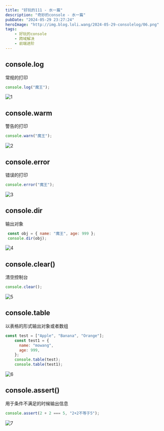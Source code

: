 ```yaml
---
title: "好玩的111 - 水一篇"
description: "奇妙的console - 水一篇"
pubDate: "2024-05-29 23:27:24"
heroImage: "http://img.blog.loli.wang/2024-05-29-consolelog/06.png"
tags:
    - 好玩的console
    - 跨域解决
    - 前端进阶
---
```



## console.log

常规的打印

```jsx
console.log("魔王");
```

![1](http://img.blog.loli.wang/2024-05-29-consolelog/01.png)

## console.warm

警告的打印

```jsx
console.warn("魔王");
```

![2](http://img.blog.loli.wang/2024-05-29-consolelog/02.png)


## console.error

错误的打印


```jsx
console.error("魔王");
```


![3](http://img.blog.loli.wang/2024-05-29-consolelog/03.png)


## console.dir

输出对象

```jsx
 const obj = { name: "魔王", age: 999 };
 console.dir(obj);
```

![4](http://img.blog.loli.wang/2024-05-29-consolelog/04.png)


## console.clear()

清空控制台

```jsx
console.clear();
```

![5](http://img.blog.loli.wang/2024-05-29-consolelog/05.png)


## console.table

以表格的形式输出对象或者数组

```jsx
const test = ["Apple", "Banana", "Orange"];
    const test1 = {
      name: "mowang",
      age: 999,
    };
    console.table(test);
    console.table(test1);
```

![6](http://img.blog.loli.wang/2024-05-29-consolelog/06.png)


## console.assert()

用于条件不满足的时候输出信息


```jsx
console.assert(2 + 2 === 5, "2+2不等于5");
```

![7](http://img.blog.loli.wang/2024-05-29-consolelog/07.png)

